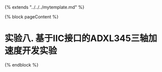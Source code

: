 {% extends "../../../mytemplate.md" %}

{% block pageContent %}
# 实验八. 基于IIC接口的ADXL345三轴加速度开发实验
{% endblock %}


